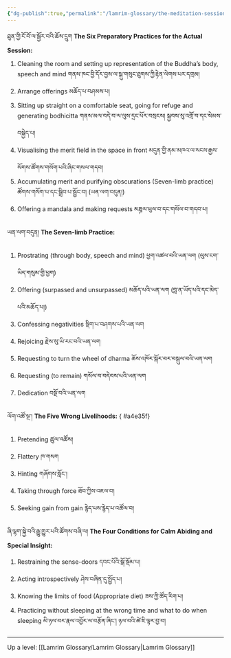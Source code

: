 ```yaml
---
{"dg-publish":true,"permalink":"/lamrim-glossary/the-meditation-session/"}
---
```


ཐུན་གྱི་ངོ་བོ་ལ་སྦྱོར་བའི་ཆོས་དྲུག
**The Six Preparatory Practices for the Actual Session:** 
1. Cleaning the room and setting up representation of the Buddha’s body, speech and mind
   གནས་ཁང་བྱི་དོར་བྱས་ལ་སྐུ་གསུང་ཐུགས་ཀྱི་རྟེན་ལེགས་པར་དགྲམ།
2. Arrange offerings 
   མཆོད་པ་བཤམས་པ།
3. Sitting up straight on a comfortable seat, going for refuge and generating bodhicitta
   གནས་མལ་བདེ་བ་ལ་ལུས་དྲང་པོར་བསྲངས། སྐྱབས་སུ་འགྲོ་བ་དང་སེམས་བསྐྱེད་པ།
4. Visualising the merit field in the space in front
   མདུན་གྱི་ནམ་མཁའ་ལ་སངས་རྒྱས་སོགས་ཚོགས་གསོག་པའི་ཞིང་གསལ་གདབ།
5. Accumulating merit and purifying obscurations (Seven-limb practice)
   ཚོགས་གསོག་པ་དང་སྒྲིབ་པ་སྦྱོང་བ། (ཡན་ལག་བདུན།)
6. Offering a mandala and making requests མཎྜལ་ཕུལ་བ་དང་གསོལ་བ་གདབ་པ།

ཡན་ལག་བདུན།
**The Seven-limb Practice:** 
1. Prostrating (through body, speech and mind) ཕྱག་འཚལ་བའི་ཡན་ལག (ལུས་ངག་ཡིད་གསུམ་གྱི་ཕྱག)
2. Offering (surpassed and unsurpassed) མཆོད་པའི་ཡན་ལག (བླ་ན་ཡོད་པའི་དང་མེད་པའི་མཆོད་པ།)
3. Confessing negativities སྡིག་པ་བཤགས་པའི་ཡན་ལག
4. Rejoicing རྗེས་སུ་ཡི་རང་བའི་ཡན་ལག
5. Requesting to turn the wheel of dharma ཆོས་འཁོར་སྐོར་བར་བསྐུལ་བའི་ཡན་ལག
6. Requesting (to remain) གསོལ་བ་བདེབས་པའི་ཡན་ལག
7. Dedication བསྔོ་བའི་ཡན་ལག

ལོག་འཚོ་ལྔ་།
**The Five Wrong Livelihoods:** 
{ #a4e35f}

1. Pretending ཚུལ་འཚོས།
2. Flattery ཁ་གསག
3. Hinting གཞོགས་སློང་།
4. Taking through force ཐོབ་ཀྱིས་འཇལ་བ།
5. Seeking gain from gain རྙེད་པས་རྙེད་པ་འཚོལ་བ།

ཞི་ལྷག་སྐྱེ་བའི་རྒྱུ་གྱུར་པའི་ཚོགས་བཞི་ལ།
**The Four Conditions for Calm Abiding and Special Insight:** 
1. Restraining the sense-doors དབང་པོའི་སྒོ་སྡོམ་པ།
2. Acting introspectively ཤེས་བཞིན་དུ་སྤྱོད་པ།
3. Knowing the limits of food (Appropriate diet) ཟས་ཀྱི་ཚོད་རིག་པ།
4. Practicing without sleeping at the wrong time and what to do when sleeping
   མི་ཉལ་བར་རྣལ་འབྱོར་ལ་བརྩོན་ཞིང་། ཉལ་བའི་ཚེ་ཇི་ལྟར་བྱ་བ།

---
Up a level: [[Lamrim Glossary/Lamrim Glossary\|Lamrim Glossary]]




